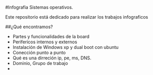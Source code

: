 #Infografia Sistemas operativos.

Este repositorio está dedicado para realizar los trabajos infograficos

##¿Qué encontramos?

* Partes y funcionalidades de la board
* Perifericos internos y externos
* Instalación de Windows xp y dual boot con ubuntu
* Conección punto a punto
* Qué es una dirreción ip, pe, ms, DNS.
* Dominio, Grupo de trabajo
* 
